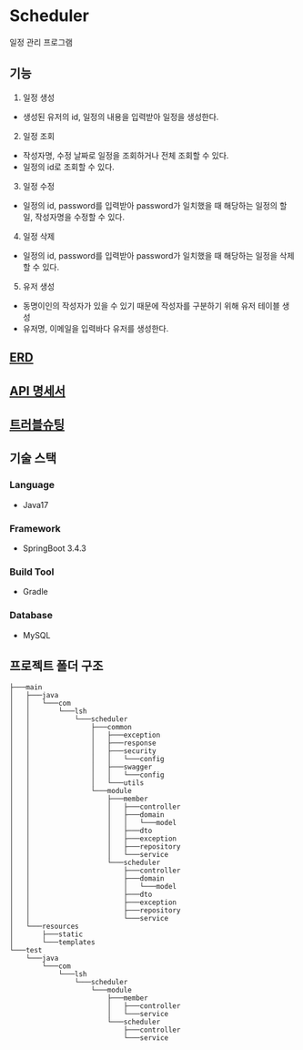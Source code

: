 # Scheduler
일정 관리 프로그램

## 기능
1. 일정 생성
- 생성된 유저의 id, 일정의 내용을 입력받아 일정을 생성한다.
2. 일정 조회
- 작성자명, 수정 날짜로 일정을 조회하거나 전체 조회할 수 있다.
- 일정의 id로 조회할 수 있다.
3. 일정 수정 
- 일정의 id, password를 입력받아 password가 일치했을 때 해당하는 일정의 할일, 작성자명을 수정할 수 있다.
4. 일정 삭제
- 일정의 id, password를 입력받아 password가 일치했을 때 해당하는 일정을 삭제할 수 있다.
5. 유저 생성
- 동명이인의 작성자가 있을 수 있기 때문에 작성자를 구분하기 위해 유저 테이블 생성
- 유저명, 이메일을 입력바다 유저를 생성한다.

## [ERD](https://seunghyun937.notion.site/ERD-1bbc72e464458025bd62c5f529324874?pvs=4)
## [API 명세서](https://seunghyun937.notion.site/API-1bbc72e46445800bbe6ec841f6dab977?pvs=4)
## [트러블슈팅](https://seunghyun937.notion.site/1bbc72e46445806f8ffff92420dc5cb8?pvs=4)

## 기술 스택
### Language
  - Java17
### Framework
  - SpringBoot 3.4.3
### Build Tool
  - Gradle
### Database
  - MySQL

## 프로젝트 폴더 구조
``` text
├───main
│   ├───java
│   │   └───com
│   │       └───lsh
│   │           └───scheduler
│   │               ├───common
│   │               │   ├───exception
│   │               │   ├───response
│   │               │   ├───security
│   │               │   │   └───config
│   │               │   ├───swagger
│   │               │   │   └───config
│   │               │   └───utils
│   │               └───module
│   │                   ├───member
│   │                   │   ├───controller
│   │                   │   ├───domain
│   │                   │   │   └───model
│   │                   │   ├───dto
│   │                   │   ├───exception
│   │                   │   ├───repository
│   │                   │   └───service
│   │                   └───scheduler
│   │                       ├───controller
│   │                       ├───domain
│   │                       │   └───model
│   │                       ├───dto
│   │                       ├───exception
│   │                       ├───repository
│   │                       └───service
│   └───resources
│       ├───static
│       └───templates
└───test
    └───java
        └───com
            └───lsh
                └───scheduler
                    └───module
                        ├───member
                        │   ├───controller
                        │   └───service
                        └───scheduler
                            ├───controller
                            └───service
```
